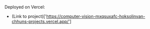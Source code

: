Deployed on Vercel:
- (Link to project)['https://computer-vision-mxqsuxafc-hoksolinvan-chhuns-projects.vercel.app/']
